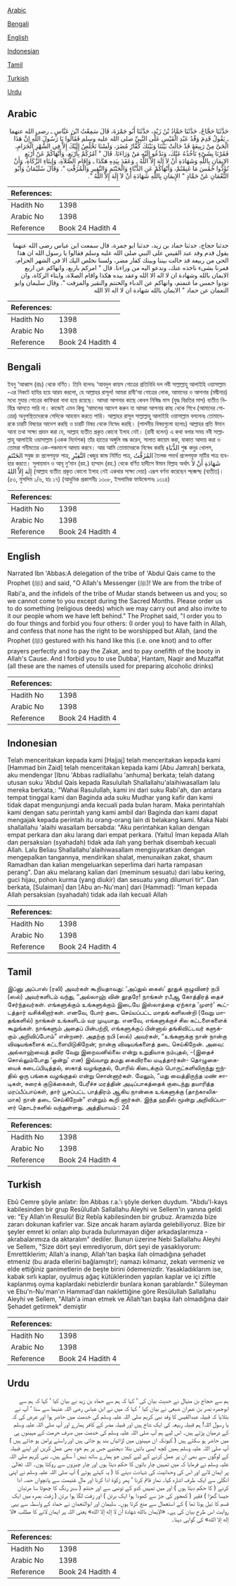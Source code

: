 [Arabic](#arabic)

[Bengali](#bengali)

[English](#english)

[Indonesian](#indonesian)

[Tamil](#tamil)

[Turkish](#turkish)

[Urdu](#urdu)

## Arabic


<div dir="rtl" lang="ar" style={{fontSize:'larger',backgroundColor:'#f8f9fa',padding:20}}>
حَدَّثَنَا حَجَّاجٌ، حَدَّثَنَا حَمَّادُ بْنُ زَيْدٍ، حَدَّثَنَا أَبُو جَمْرَةَ، قَالَ سَمِعْتُ ابْنَ عَبَّاسٍ ـ رضى الله عنهما ـ يَقُولُ قَدِمَ وَفْدُ عَبْدِ الْقَيْسِ عَلَى النَّبِيِّ صلى الله عليه وسلم فَقَالُوا يَا رَسُولَ اللَّهِ إِنَّ هَذَا الْحَىَّ مِنْ رَبِيعَةَ قَدْ حَالَتْ بَيْنَنَا وَبَيْنَكَ كُفَّارُ مُضَرَ، وَلَسْنَا نَخْلُصُ إِلَيْكَ إِلاَّ فِي الشَّهْرِ الْحَرَامِ، فَمُرْنَا بِشَىْءٍ نَأْخُذُهُ عَنْكَ، وَنَدْعُو إِلَيْهِ مَنْ وَرَاءَنَا‏.‏ قَالَ ‏"‏ آمُرُكُمْ بِأَرْبَعٍ، وَأَنْهَاكُمْ عَنْ أَرْبَعٍ الإِيمَانِ بِاللَّهِ وَشَهَادَةِ أَنْ لاَ إِلَهَ إِلاَّ اللَّهُ ـ وَعَقَدَ بِيَدِهِ هَكَذَا ـ وَإِقَامِ الصَّلاَةِ، وَإِيتَاءِ الزَّكَاةِ، وَأَنْ تُؤَدُّوا خُمُسَ مَا غَنِمْتُمْ، وَأَنْهَاكُمْ عَنِ الدُّبَّاءِ وَالْحَنْتَمِ وَالنَّقِيرِ وَالْمُزَفَّتِ ‏"‏‏.‏ وَقَالَ سُلَيْمَانُ وَأَبُو النُّعْمَانِ عَنْ حَمَّادٍ ‏"‏ الإِيمَانِ بِاللَّهِ شَهَادَةِ أَنْ لاَ إِلَهَ إِلاَّ اللَّهُ ‏"‏‏.‏
</div>
<div style={{backgroundColor:'#f8f9fa',padding:20, marginBottom: 10}}><table> <thead> <tr> <th>References:</th> <th></th> </tr> </thead> <tbody><tr><td>Hadith No</td><td>1398</td></tr><tr><td>Arabic No</td><td>1398</td></tr><tr><td>Reference</td><td>Book 24 Hadith 4</td></tr></tbody></table></div>


<div dir="rtl" lang="ar" style={{fontSize:'larger',backgroundColor:'#f8f9fa',padding:20}}>
حدثنا حجاج، حدثنا حماد بن زيد، حدثنا ابو جمرة، قال سمعت ابن عباس رضى الله عنهما يقول قدم وفد عبد القيس على النبي صلى الله عليه وسلم فقالوا يا رسول الله ان هذا الحى من ربيعة قد حالت بيننا وبينك كفار مضر، ولسنا نخلص اليك الا في الشهر الحرام، فمرنا بشىء ناخذه عنك، وندعو اليه من وراءنا. قال " امركم باربع، وانهاكم عن اربع الايمان بالله وشهادة ان لا اله الا الله وعقد بيده هكذا واقام الصلاة، وايتاء الزكاة، وان تودوا خمس ما غنمتم، وانهاكم عن الدباء والحنتم والنقير والمزفت ". وقال سليمان وابو النعمان عن حماد " الايمان بالله شهادة ان لا اله الا الله
</div>
<div style={{backgroundColor:'#f8f9fa',padding:20, marginBottom: 10}}><table> <thead> <tr> <th>References:</th> <th></th> </tr> </thead> <tbody><tr><td>Hadith No</td><td>1398</td></tr><tr><td>Arabic No</td><td>1398</td></tr><tr><td>Reference</td><td>Book 24 Hadith 4</td></tr></tbody></table></div>

## Bengali


<div dir="ltr" lang="bn" style={{fontSize:'larger',backgroundColor:'#f8f9fa',padding:20}}>
ইবনু ‘আব্বাস (রাঃ) থেকে বর্ণিত। তিনি বলেনঃ ‘আবদুল কায়স গোত্রের প্রতিনিধি দল নবী সাল্লাল্লাহু আলাইহি ওয়াসাল্লাম -এর নিকটে হাযির হয়ে আরয করলো, হে আল্লাহর রাসূল! আমরা রাবী‘আ গোত্রের লোক, আমাদের ও আপনার (মদ্বীনার) মধ্যে মুযার গোত্রের কাফিররা বাধা হয়ে রয়েছে। আমরা আপনার কাছে কেবল নিষিদ্ধ মাস (যুদ্ধ বিরতির মাস) ব্যতীত নির্বিঘ্নে আসতে পারি না। কাজেই এমন কিছু ‘আমলের আদেশ করুন যা আমরা আপনার কাছ থেকে শিখে (আমাদের গোত্রের) অনুপস্থিতদেরকে সেদিকে আহবান করতে পারি। আল্লাহর রাসূল সাল্লাল্লাহু আলাইহি ওয়াসাল্লাম বললেনঃ তোমাদেরকে চারটি বিষয়ের আদেশ করছি ও চারটি বিষয় থেকে নিষেধ করছি। (পালনীয় বিষয়গুলো হলোঃ) আল্লাহর প্রতি ঈমান আনা তথা সাক্ষ্য প্রদান করা যে, আল্লাহ ব্যতীত প্রকৃত কোনো ইলাহ নেই। (রাবী বলেন) এ কথা বলার সময় নবী সাল্লাল্লাহু আলাইহি ওয়াসাল্লাম (একক নির্দেশক) তাঁর হাতের অঙ্গুলি বন্ধ করেন, সালাত কায়েম করা, যাকাত আদায় করা ও তোমরা গনীমতের এক-পঞ্চমাংশ আদায় করবে। আর আমি তোমাদেরকে নিষেধ করছি الدُّبَاءِ শুষ্ক কদুর খোলস, الحََنْتَمِ সবুজ রং প্রলেপযুক্ত পাত্র, النَّقِيْرِ খেজুর কান্ড নির্মিত পাত্র, المُزَفَّتُ তৈলজ পদার্থ প্রলেপযুক্ত মাটির পাত্র ব্যবহার করতে। সুলায়মান ও আবূ নু‘মান (রহ.) হাম্মাদ (রহ.) থেকে বর্ণিত হাদীসে ঈমান বিল্লাহ অর্থাৎ شَهَادَةِ أَنْ لاَ إِلٰهَ إِلاَّ اللهُ (আল্লাহ ব্যতীত প্রকৃত কোনো ইলাহ নেই একথার সাক্ষ্য দেয়া) এরূপ বর্ণনা করেছেন শ্ছব্জশ্ছ (ব্যতীত)। (৫৩, মুসলিম ১/৬, হাঃ ১৭) (আধুনিক প্রকাশনীঃ ১৩০৮, ইসলামিক ফাউন্ডেশনঃ ১৩১৪)
</div>
<div style={{backgroundColor:'#f8f9fa',padding:20, marginBottom: 10}}><table> <thead> <tr> <th>References:</th> <th></th> </tr> </thead> <tbody><tr><td>Hadith No</td><td>1398</td></tr><tr><td>Arabic No</td><td>1398</td></tr><tr><td>Reference</td><td>Book 24 Hadith 4</td></tr></tbody></table></div>

## English


<div dir="ltr" lang="en" style={{fontSize:'larger',backgroundColor:'#f8f9fa',padding:20}}>
Narrated Ibn 'Abbas:A delegation of the tribe of 'Abdul Qais came to the Prophet (ﷺ) and said, "O Allah's Messenger (ﷺ)! We are from the tribe of Rabi'a, and the infidels of the tribe of Mudar stands between us and you; so we cannot come to you except during the Sacred Months. Please order us to do something (religious deeds) which we may carry out and also invite to it our people whom we have left behind." The Prophet said, "I order you to do four things and forbid you four others: (I order you) to have faith in Allah, and confess that none has the right to be worshipped but Allah, (and the Prophet (ﷺ) gestured with his hand like this (i.e. one knot) and to offer prayers perfectly and to pay the Zakat, and to pay onefifth of the booty in Allah's Cause. And I forbid you to use Dubba', Hantam, Naqir and Muzaffat (all these are the names of utensils used for preparing alcoholic drinks)
</div>
<div style={{backgroundColor:'#f8f9fa',padding:20, marginBottom: 10}}><table> <thead> <tr> <th>References:</th> <th></th> </tr> </thead> <tbody><tr><td>Hadith No</td><td>1398</td></tr><tr><td>Arabic No</td><td>1398</td></tr><tr><td>Reference</td><td>Book 24 Hadith 4</td></tr></tbody></table></div>

## Indonesian


<div dir="ltr" lang="id" style={{fontSize:'larger',backgroundColor:'#f8f9fa',padding:20}}>
Telah menceritakan kepada kami [Hajjaj] telah menceritakan kepada kami [Hammad bin Zaid] telah menceritakan kepada kami [Abu Jamrah] berkata, aku mendengar [Ibnu 'Abbas radliallahu 'anhuma] berkata; telah datang utusan suku 'Abdul Qais kepada Rasulullah Shallallahu'alaihiwasallam lalu mereka berkata,: "Wahai Rasulullah, kami ini dari suku Rabi'ah, dan antara tempat tinggal kami dan Baginda ada suku Mudhar yang kafir dan kami tidak dapat mengunjungi anda kecuali pada bulan haram. Maka perintahlah kami dengan satu perintah yang kami ambil dari Baginda dan kami dapat mengajak kepada perintah itu orang-orang lain di belakang kami. Maka Nabi shallallahu 'alaihi wasallam bersabda: "Aku perintahkan kalian dengan empat perkara dan aku larang dari empat perkara. (Yaitu) Iman kepada Allah dan persaksian (syahadah) tidak ada ilah yang berhak disembah kecuali Allah. Lalu Beliau Shallallahu'alaihiwasallam mengisyaratkan dengan mengepalkan tangannya, mendirikan shalat, menunaikan zakat, shaum Ramadhan dan kalian mengeluarkan seperlima dari harta rampasan perang". Dan aku melarang kalian dari (meminum sesuatu) dari labu kering, guci hijau, pohon kurma (yang diukir) dan sesuatu yang dilumuri tir". Dan berkata, [Sulaiman] dan [Abu an-Nu'man] dari [Hammad]: "Iman kepada Allah persaksian (syahadah) tidak ada ilah kecuali Allah
</div>
<div style={{backgroundColor:'#f8f9fa',padding:20, marginBottom: 10}}><table> <thead> <tr> <th>References:</th> <th></th> </tr> </thead> <tbody><tr><td>Hadith No</td><td>1398</td></tr><tr><td>Arabic No</td><td>1398</td></tr><tr><td>Reference</td><td>Book 24 Hadith 4</td></tr></tbody></table></div>

## Tamil


<div dir="ltr" lang="ta" style={{fontSize:'larger',backgroundColor:'#f8f9fa',padding:20}}>
இப்னு அப்பாஸ் (ரலி) அவர்கள் கூறியதாவது: ‘அப்துல் கைஸ்’ தூதுக் குழுவினர் நபி (ஸல்) அவர்களிடம் வந்து, “அல்லாஹ் வின் தூதரே! நாங்கள் ரபீஆ கோத்திரத் தைச் சேர்ந்தவர்கள். எங்களுக்கும் உங்களுக்கும் இடையே இஸ்லாத்தை ஏற்காத ‘முளர்’ கூட்டத்தார் வசிக்கிறார்கள். எனவே, போர் தடை செய்யப்பட்ட மாதங் களிலன்றி (வேறு மாதங்களில்) நாங்கள் உங்களிடம் வர முடியாது. எனவே, எங்களுக்குச் சில கட்டளைகளைக் கூறுங்கள். நாங்களும் அதைப் பின்பற்றி, எங்களுக்குப் பின்னால் தங்கிவிட்டவர் களுக்கும் அறிவிப்போம்” என்றனர். அதற்கு நபி (ஸல்) அவர்கள், “உங்களுக்கு நான் நான்கு விஷயங்களைக் கட்டளையிடுகிறேன்; நான்கு விஷயங்களைத் தடை செய்கிறேன். அவை: அல்லாஹ்வைத் தவிர வேறு இறைவனில்லை என்று உறுதியாக நம்புதல், -(இதைச் சொல்லும்போது ‘ஒன்று’ என) இவ்வாறு தமது கைவிரலை மடித்தார்கள்- தொழுகையைக் கடைப்பிடித்தல், ஸகாத் வழங்குதல், போரில் கிடைக்கும் பொருட்களிலிருந்து ஐந்தில் ஒரு பங்கை வழங்குதல் என்று சொன்னார்கள். மேலும், “மது வைத்திருந்த மண் சாடிகள், சுரைக் குடுக்கைகள், பேரீச்ச மரத்தின் அடிப்பாகத்தைக் குடைந்து தயாரித்த மரப்பீப்பாய்கள், தார் பூசப்பட்ட பாத்திரம் ஆகிய நான்கை உங்களுக்கு (தாற்காலிகமாக) நான் தடை செய்கிறேன்” என்றும் கூறி னார்கள். இந்த ஹதீஸ் மூன்று அறிவிப்பாளர் தொடர்களில் வந்துள்ளது. அத்தியாயம் : 24
</div>
<div style={{backgroundColor:'#f8f9fa',padding:20, marginBottom: 10}}><table> <thead> <tr> <th>References:</th> <th></th> </tr> </thead> <tbody><tr><td>Hadith No</td><td>1398</td></tr><tr><td>Arabic No</td><td>1398</td></tr><tr><td>Reference</td><td>Book 24 Hadith 4</td></tr></tbody></table></div>

## Turkish


<div dir="ltr" lang="tr" style={{fontSize:'larger',backgroundColor:'#f8f9fa',padding:20}}>
Ebû Cemre şöyle anlatır: İbn Abbas r.a.'ı şöyle derken duydum. "Abdu'l-kays kabilesinden bir grup Resûlullah Sallallahu Aleyhi ve Sellem'in yanına geldi ve: "Ey Allah'ın Resulü! Biz Rebîa kabilesinden bir grubuz. Aramızda bize zararı dokunan kafirler var. Size ancak haram aylarda gelebiliyoruz. Bize bir şeyler emret ki onları alıp burada bulunmayan diğer arkadaşlarımıza - akrabalarımıza da aktaralım" dediler. Bunun üzerine Nebi Sallallahu Aleyhi ve Sellem, "Size dört şeyi emrediyorum, dört şeyi de yasaklıyorum: Emrettiklerim; Allah'a inanıp, Allah'tan başka ilah olmadığına şehadet etmeniz (bu arada ellerini bağlamıştır); namazı kılmanız, zekatı vermeniz ve elde ettiğiniz ganimetlerin de beşte birini ödemenizdir. Yasakladıklarım ise, kabak sırlı kaplar, oyulmuş ağaç kütüklerinden yapılan kaplar ve içi ziftle kaplanmış oyma kaplardaki nebizlerdir bunlara konan şarablardır." Süleyman ve Ebu'n-Nu'man'ın Hammad'dan naklettiğine göre Resûlullah Sallallahu Aleyhi ve Sellem, "Allah'a iman etmek ve Allah'tan başka ilah olmadığına dair Şehadet getirmek" demiştir
</div>
<div style={{backgroundColor:'#f8f9fa',padding:20, marginBottom: 10}}><table> <thead> <tr> <th>References:</th> <th></th> </tr> </thead> <tbody><tr><td>Hadith No</td><td>1398</td></tr><tr><td>Arabic No</td><td>1398</td></tr><tr><td>Reference</td><td>Book 24 Hadith 4</td></tr></tbody></table></div>

## Urdu


<div dir="rtl" lang="ur" style={{fontSize:'larger',backgroundColor:'#f8f9fa',padding:20}}>
ہم سے حجاج بن منہال نے حدیث بیان کی ‘ کہا کہ ہم سے حماد بن زید نے بیان کیا ‘ کہا کہ ہم سے ابوجمرہ نصر بن عمران ضبعی نے بیان کیا ‘ کہا کہ میں نے ابن عباس رضی اللہ عنہما سے سنا ‘ آپ نے بتلایا کہ قبیلہ عبدالقیس کا وفد نبی کریم صلی اللہ علیہ وسلم کی خدمت میں حاضر ہوا اور عرض کی کہ یا رسول اللہ! ہم قبیلہ ربیعہ کی ایک شاخ ہیں اور قبیلہ مضر کے کافر ہمارے اور آپ صلی اللہ علیہ وسلم کے درمیان پڑتے ہیں۔ اس لیے ہم آپ صلی اللہ علیہ وسلم کی خدمت میں صرف حرمت کے مہینوں ہی میں حاضر ہو سکتے ہیں ( کیونکہ ان مہینوں میں لڑائیاں بند ہو جاتی ہیں اور راستے پرامن ہو جاتے ہیں ) آپ صلی اللہ علیہ وسلم ہمیں کچھ ایسی باتیں بتلا دیجئیے جس پر ہم خود بھی عمل کریں اور اپنے قبیلہ کے لوگوں سے بھی ان پر عمل کرنے کے لیے کہیں جو ہمارے ساتھ نہیں آ سکے ہیں۔ نبی کریم صلی اللہ علیہ وسلم نے فرمایا کہ میں تمہیں چار باتوں کا حکم دیتا ہوں اور چار چیزوں سے روکتا ہوں۔ اللہ تعالیٰ پر ایمان لانے اور اس کی وحدانیت کی شہادت دینے کا ( یہ کہتے ہوئے ) آپ صلی اللہ علیہ وسلم نے اپنی انگلی سے ایک طرف اشارہ کیا۔ نماز قائم کرنا ‘ پھر زکوٰۃ ادا کرنا اور مال غنیمت سے پانچواں حصہ ادا کرنے ( کا حکم دیتا ہوں ) اور میں تمہیں کدو کے تونبی سے اور حنتم ( سبز رنگ کا چھوٹا سا مرتبان جیسا گھڑا ) فقیر ( کھجور کی جڑ سے کھودا ہوا ایک برتن ) اور زفت لگا ہوا برتن ( زفت بصرہ میں ایک قسم کا تیل ہوتا تھا ) کے استعمال سے منع کرتا ہوں۔ سلیمان اور ابوالنعمان نے حماد کے واسطہ سے یہی روایت اس طرح بیان کی ہے۔ «الإيمان بالله شهادة أن لا إله إلا الله» یعنی اللہ پر ایمان لانے کا مطلب «لا إله إلا الله» کی گواہی دینا۔
</div>
<div style={{backgroundColor:'#f8f9fa',padding:20, marginBottom: 10}}><table> <thead> <tr> <th>References:</th> <th></th> </tr> </thead> <tbody><tr><td>Hadith No</td><td>1398</td></tr><tr><td>Arabic No</td><td>1398</td></tr><tr><td>Reference</td><td>Book 24 Hadith 4</td></tr></tbody></table></div>